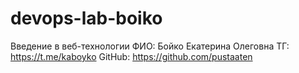 # devops-lab-boiko
Введение в веб-технологии
ФИО: Бойко Екатерина Олеговна 
ТГ: https://t.me/kaboyko
GitHub: https://github.com/pustaaten
